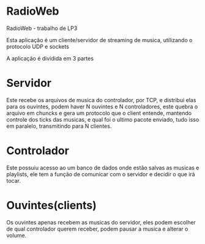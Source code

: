 # RadioWeb
RadioWeb - trabalho de LP3

Esta aplicação é um cliente/servidor de streaming de musica, utilizando o protocolo UDP e sockets

A aplicação é dividida em 3 partes

# Servidor
Este recebe os arquivos de musica do controlador, por TCP, e distribui elas para os ouvintes, podem haver N ouvintes e N controladores, este quebra o arquivo em chuncks e gera um protocolo que o client entende, mantendo controle dos ticks das musicas, e qual foi o ultimo pacote enviado, tudo isso em paralelo, transmitindo para N clientes.

# Controlador
Este possuiu acesso ao um banco de dados onde estão salvas as musicas e playlists, ele tem a função de comunicar com o servidor e decidir o que irá tocar.

# Ouvintes(clients)
Os ouvintes apenas recebem as musicas do servidor, eles podem escolher de qual controlador querem receber, podem pausar a musica e alterar o volume.
